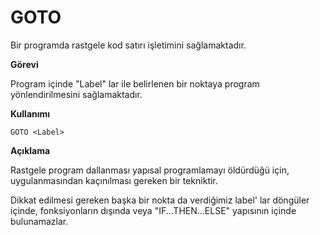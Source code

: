 # GOTO

Bir programda rastgele kod satırı işletimini sağlamaktadır.&#x20;

**Görevi**&#x20;

Program içinde "Label" lar ile belirlenen bir noktaya program yönlendirilmesini sağlamaktadır.&#x20;

**Kullanımı**&#x20;

```
GOTO <Label>
```

**Açıklama**&#x20;

Rastgele program dallanması yapısal programlamayı öldürdüğü için, uygulanmasından kaçınılması gereken bir tekniktir.

Dikkat edilmesi gereken başka bir nokta da verdiğimiz label' lar döngüler içinde, fonksiyonların dışında veya "IF...THEN...ELSE" yapısının içinde bulunamazlar.
